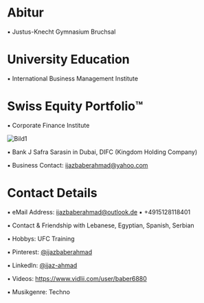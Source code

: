 # Abitur

▪︎ Justus-Knecht Gymnasium Bruchsal

# University Education

▪︎ International Business Management Institute

# Swiss Equity Portfolio™️

▪ Corporate Finance Institute 


![Bild1](https://user-images.githubusercontent.com/95079463/171628129-70f295ea-54da-469c-ab73-f94870a4dfb5.png)




▪ Bank J Safra Sarasin in Dubai, DIFC (Kingdom Holding Company)

▪︎ Business Contact: ijazbaberahmad@yahoo.com 



# Contact Details 

▪︎ eMail Address: ijazbaberahmad@outlook.de ▪︎ +4915128118401 

▪︎ Contact & Friendship with Lebanese, Egyptian, Spanish, Serbian

• Hobbys: UFC Training

▪︎ Pinterest: [@ijazbaberahmad](https://www.pinterest.de/ijazbaberahmad/)

▪︎ LinkedIn: [@ijaz-ahmad](https://www.linkedin.com/in/ijaz-ahmad-69677b13a/)

• Videos: https://www.vidlii.com/user/baber6880

▪︎ Musikgenre: Techno





